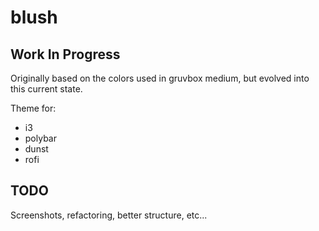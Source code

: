 # blush

## Work In Progress

Originally based on the colors used in gruvbox medium, but evolved into this current state.

Theme for:

- i3
- polybar
- dunst
- rofi

## TODO

Screenshots, refactoring, better structure, etc...
